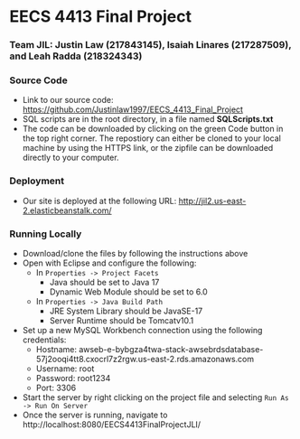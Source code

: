 # EECS 4413 Final Project

### Team JIL: Justin Law (217843145), Isaiah Linares (217287509), and Leah Radda (218324343)

### Source Code

- Link to our source code: https://github.com/Justinlaw1997/EECS_4413_Final_Project
- SQL scripts are in the root directory, in a file named **SQLScripts.txt**
- The code can be downloaded by clicking on the green Code button in the top right corner. The repostiory can either be cloned to your local machine by using the HTTPS link, or the zipfile can be downloaded directly to your computer.

### Deployment 

- Our site is deployed at the following URL: http://jil2.us-east-2.elasticbeanstalk.com/

### Running Locally

- Download/clone the files by following the instructions above
- Open with Eclipse and configure the following:
  - In ```Properties -> Project Facets```
    - Java should be set to Java 17
    - Dynamic Web Module should be set to 6.0
  - In ```Properties -> Java Build Path```
    - JRE System Library should be JavaSE-17
    - Server Runtime should be Tomcatv10.1
- Set up a new MySQL Workbench connection using the following credentials:
  - Hostname: awseb-e-bybgza4twa-stack-awsebrdsdatabase-57j2ooqi4tt8.cxocrl7z2rgw.us-east-2.rds.amazonaws.com
  - Username: root
  - Password: root1234
  - Port: 3306
- Start the server by right clicking on the project file and selecting ```Run As -> Run On Server```
- Once the server is running, navigate to http://localhost:8080/EECS4413FinalProjectJLI/
